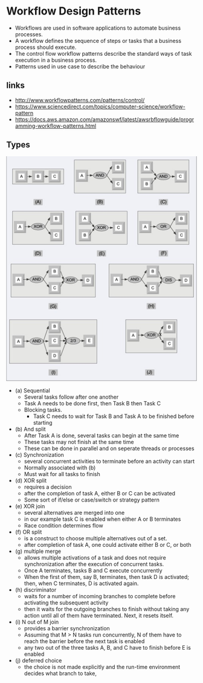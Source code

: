 # Workflow Design Patterns

- Workflows are used in software applications to automate business processes.
- A workflow defines the sequence of steps or tasks that a business process should execute.
- The control flow workflow patterns describe the standard ways of task execution in a business process.
- Patterns used in use case to describe the behaviour

## links

- http://www.workflowpatterns.com/patterns/control/
- https://www.sciencedirect.com/topics/computer-science/workflow-pattern
- https://docs.aws.amazon.com/amazonswf/latest/awsrbflowguide/programming-workflow-patterns.html

## Types

<img src="workflows-examples.jpg" alt="workflows-examples.jpg" width="700">

- (a) Sequential
  - Several tasks follow after one another
  - Task A needs to be done first, then Task B then Task C
  - Blocking tasks.
    - Task C needs to wait for Task B and Task A to be finished before starting
- (b) And split
  - After Task A is done, several tasks can begin at the same time
  - These tasks may not finish at the same time
  - These can be done in parallel and on seperate threads or processes
- (c) Synchronization
  - several concurrent activities to terminate before an activity can start
  - Normally associated with (b)
  - Must wait for all tasks to finish
- (d) XOR split
  - requires a decision
  - after the completion of task A, either B or C can be activated
  - Some sort of if/else or case/switch or strategy pattern
- (e) XOR join
  - several alternatives are merged into one
  - in our example task C is enabled when either A or B terminates
  - Race condition determines flow
- (f) OR split
  - is a construct to choose multiple alternatives out of a set.
  - after completion of task A, one could activate either B or C, or both
- (g) multiple merge
  - allows multiple activations of a task and does not require synchronization after the execution of concurrent tasks.
  - Once A terminates, tasks B and C execute concurrently
  - When the first of them, say B, terminates, then task D is activated; then, when C terminates, D is activated again.
- (h) discriminator
  - waits for a number of incoming branches to complete before activating the subsequent activity
  - then it waits for the outgoing branches to finish without taking any action until all of them have terminated. Next, it resets itself.
- (i) N out of M join
  - provides a barrier synchronization
  - Assuming that M > N tasks run concurrently, N of them have to reach the barrier before the next task is enabled
  - any two out of the three tasks A, B, and C have to finish before E is enabled
- (j) deferred choice
  - the choice is not made explicitly and the run-time environment decides what branch to take,
